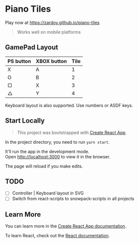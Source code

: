 # Piano Tiles

Play now at https://zardoy.github.io/piano-tiles

> Works well on mobile platforms

## GamePad Layout

| PS button | XBOX button | Tile |
| --------- | ----------- | ---- |
| X         | A           | 1    |
| O         | B           | 2    |
| ▢         | X           | 3    |
| △         | Y           | 4    |

Keyboard layout is also supported. Use numbers or ASDF keys.

## Start Locally

> This project was bootstrapped with [Create React App](https://github.com/facebook/create-react-app).

In the project directory, you need to run `yarn start`.

It'll run the app in the development mode.<br />
Open [http://localhost:3000](http://localhost:3000) to view it in the browser.

The page will reload if you make edits.<br />

## TODO

<!-- OMG just do that -->

- [ ] Controller | Keyboard layout in SVG
- [ ] Switch from react-scripts to snowpack-scripts in all projects

## Learn More

You can learn more in the [Create React App documentation](https://facebook.github.io/create-react-app/docs/getting-started).

To learn React, check out the [React documentation](https://reactjs.org/).
